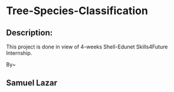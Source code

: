 # Tree-Species-Classification

## Description:
This project is done in view of 4-weeks Shell-Edunet Skills4Future Internship.

By~
## Samuel Lazar
